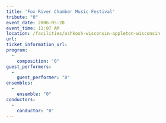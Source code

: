 ```yaml
---
title: 'Fox River Chamber Music Festival'
tribute: "0"
event_date: 2006-05-28
event_time: 11:07 AM
location: /facilities/oshkosh-wisconsin-appleton-wisconsin
url: 
ticket_information_url: 
program: 
  -
    composition: "0"
guest_performers: 
  -
    guest_performer: "0"
ensembles: 
  -
    ensemble: "0"
conductors: 
  -
    conductor: "0"
---
```

